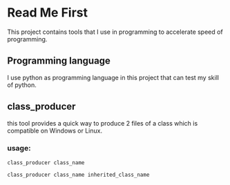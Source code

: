 # Read Me First

This project contains tools that I use in programming to accelerate speed of programming.

## Programming language

I use python as programming language in this project that can test my skill of python.

## class_producer

this tool provides a quick way to produce 2 files of a class which is compatible on Windows or Linux.

### usage:

```shell
class_producer class_name

class_producer class_name inherited_class_name
```

